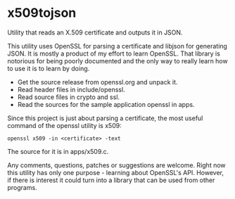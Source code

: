 # x509tojson
Utility that reads an X.509 certificate and outputs it in JSON.

This utility uses OpenSSL for parsing a certificate and libjson for
generating JSON. It is mostly a product of my effort to learn OpenSSL.
That library is notorious for being poorly documented and the only
way to really learn how to use it is to learn by doing.

- Get the source release from openssl.org and unpack it.
- Read header files in include/openssl.
- Read source files in crypto and ssl.
- Read the sources for the sample application openssl in apps.

Since this project is just about parsing a certificate, the most useful
command of the openssl utility is x509:

    openssl x509 -in <certificate> -text

The source for it is in apps/x509.c.

Any comments, questions, patches or suggestions are welcome. Right now
this utility has only one purpose - learning about OpenSSL's API.
However, if there is interest it could turn into a library that can
be used from other programs.
